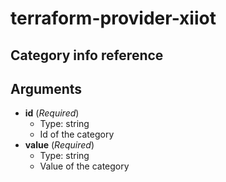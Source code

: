 # terraform-provider-xiiot

## Category info reference

## Arguments

* __id__ (_Required_)
  * Type: string
  * Id of the category
* __value__ (_Required_)
  * Type: string
  * Value of the category
